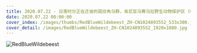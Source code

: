 ```yaml
---
title: 2020.07.22 - 日落时分正在迁徙的斑纹角马群，肯尼亚马赛马拉野生动物保护区 (© Denis-Huot/Minden Pictures)
date: 2020.07.22 00:00:00
cover_index: /images/thumbs/RedBlueWildebeest_ZH-CN1024893552_533x300.jpg
cover_detail: /images/RedBlueWildebeest_ZH-CN1024893552_1920x1080.jpg
---
```


![RedBlueWildebeest](/images/RedBlueWildebeest_ZH-CN1024893552_1920x1080.jpg)

